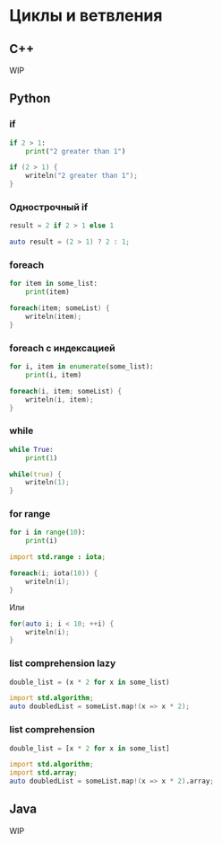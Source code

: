 # Циклы и ветвления

## C++

WIP

## Python

### if

```python
if 2 > 1:
    print("2 greater than 1")
```
```d
if (2 > 1) {
    writeln("2 greater than 1");
}
```

### Однострочный if

```python
result = 2 if 2 > 1 else 1
```
```d
auto result = (2 > 1) ? 2 : 1;
```

### foreach
```python
for item in some_list:
    print(item)
```
```d
foreach(item; someList) {
    writeln(item);
}
```

### foreach с индексацией
```python
for i, item in enumerate(some_list):
    print(i, item)
```
```d
foreach(i, item; someList) {
    writeln(i, item);
}
```
### while
```python
while True:
    print(1)
```

```d
while(true) {
    writeln(1);
}
```

### for range
```python
for i in range(10):
    print(i)
```
```d
import std.range : iota;

foreach(i; iota(10)) {
    writeln(i);
}
```
Или
```d
for(auto i; i < 10; ++i) {
    writeln(i);
}
```

### list comprehension lazy
```python
double_list = (x * 2 for x in some_list)
```
```d
import std.algorithm;
auto doubledList = someList.map!(x => x * 2);
```
### list comprehension
```python
double_list = [x * 2 for x in some_list]
```
```d
import std.algorithm;
import std.array;
auto doubledList = someList.map!(x => x * 2).array;
```
## Java

WIP
